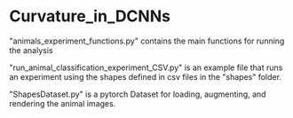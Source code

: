 # Curvature_in_DCNNs


"animals_experiment_functions.py" contains the main functions for running the analysis

"run_animal_classification_experiment_CSV.py" is an example file that runs an experiment using the shapes defined in csv files in the "shapes" folder.

"ShapesDataset.py" is a pytorch Dataset for loading, augmenting, and rendering the animal images.